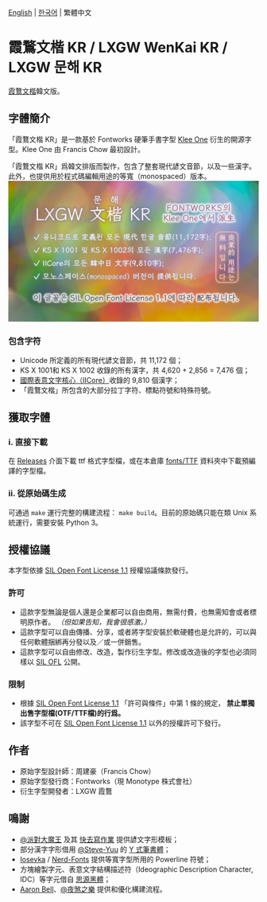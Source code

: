 [English](./README.md) | [한국어](./README-KR.md) | 繁體中文 
# 霞鶩文楷 KR / LXGW WenKai KR / LXGW 문해 KR
[霞鶩文楷](https://github.com/lxgw/LxgwWenKai)韓文版。
## 字體簡介
「霞鶩文楷 KR」是一款基於 Fontworks 硬筆手書字型 [Klee One](https://github.com/fontworks-fonts/Klee) 衍生的開源字型。Klee One 由 Francis Chow 最初設計。

「霞鶩文楷 KR」爲韓文排版而製作，包含了整套現代諺文音節，以及一些漢字。此外，也提供用於程式碼編輯用途的等寬（monospaced）版本。
![](./documentation/wenkaikr-hh.png)
### 包含字符
- Unicode 所定義的所有現代諺文音節，共 11,172 個；
- KS X 1001和 KS X 1002 收錄的所有漢字，共 4,620 + 2,856 = 7,476 個；
- [國際表意文字核心（IICore）](https://github.com/NightFurySL2001/CJK-character-count/blob/master/iicore-han.txt)收錄的 9,810 個漢字；
- 「霞鶩文楷」所包含的大部分拉丁字符、標點符號和特殊符號。
## 獲取字體
### ⅰ. 直接下載
在 [Releases](https://github.com/lxgw/LxgwWenkaiTC/releases) 介面下載 ttf 格式字型檔，或在本倉庫 [fonts/TTF](./fonts/TTF) 資料夾中下載預編譯的字型檔。 
### ⅱ. 從原始碼生成
可通過 `make` 運行完整的構建流程： `make build`。目前的原始碼只能在類 Unix 系統運行，需要安裝 Python 3。
## 授權協議
本字型依據 [SIL Open Font License 1.1](https://openfontlicense.org) 授權協議條款發行。
### 許可
- 這款字型無論是個人還是企業都可以自由商用，無需付費，也無需知會或者標明原作者。 *（但如果告知，我會很感激。）*
- 這款字型可以自由傳播、分享，或者將字型安裝於軟硬體也是允許的，可以與任何軟體捆綁再分發以及／或一併銷售。
- 這款字型可以自由修改、改造，製作衍生字型。修改或改造後的字型也必須同樣以 [SIL OFL](https://openfontlicense.org) 公開。
### 限制
- 根據 [SIL Open Font License 1.1](https://openfontlicense.org) 「許可與條件」中第 1 條的規定， **禁止單獨出售字型檔(OTF/TTF檔)的行爲。**
- 該字型不可在 [SIL Open Font License 1.1](https://openfontlicense.org) 以外的授權許可下發行。
## 作者
- 原始字型設計師：周建豪（Francis Chow）
- 原始字型發行商：Fontworks（現 Monotype 株式會社）
- 衍生字型開發者：LXGW 霞鶩
## 鳴謝
- [@派對大魔王](https://github.com/Partyb0ssishere) 及其 [快去寫作業](https://github.com/Partyb0ssishere/cef-fonts-cjk ) 提供諺文字形模板；
- 部分漢字字形借用 [@Steve-Yuu](https://github.com/Steve-Yuu) 的 [Y 式筆書體](https://github.com/Steve-Yuu/YshiPen-Shuti)；
- [Iosevka](https://github.com/be5invis/Iosevka) / [Nerd-Fonts](https://github.com/ryanoasis/nerd-fonts) 提供等寬字型所用的 Powerline 符號；
- 方塊繪製字元、表意文字結構描述符（Ideographic Description Character, IDC）等字元借自 [思源黑體](https://github.com/adobe-fonts/source-han-sans)；
- [Aaron Bell](https://github.com/aaronbell)、[@夜煞之樂](https://github.com/NightFurySL2001) 提供和優化構建流程。
